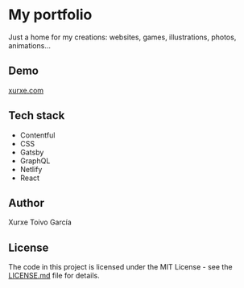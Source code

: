 # My portfolio

Just a home for my creations: websites, games, illustrations, photos, animations...

## Demo

[xurxe.com](https://xurxe.com)

## Tech stack

- Contentful
- CSS
- Gatsby
- GraphQL
- Netlify
- React

## Author

Xurxe Toivo García

## License

The code in this project is licensed under the MIT License - see the [LICENSE.md](LICENSE.md) file for details.